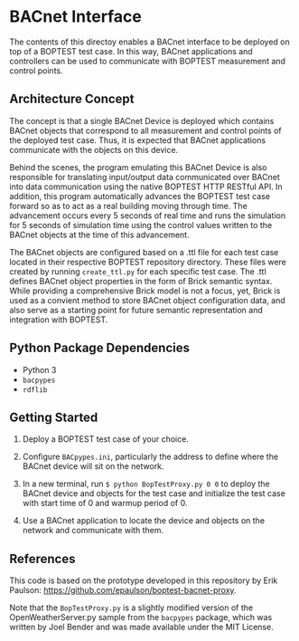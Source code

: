 # BACnet Interface

The contents of this directoy enables a BACnet interface to be deployed on top of a BOPTEST test case.
In this way, BACnet applications and controllers can be used to communicate with BOPTEST measurement and control points.

## Architecture Concept

The concept is that a single BACnet Device is deployed which contains BACnet objects that correspond to all measurement and control points of the deployed test case.
Thus, it is expected that BACnet applications communicate with the objects on this device.

Behind the scenes, the program emulating this BACnet Device is also responsible for translating input/output data communicated over BACnet into data communication using the native BOPTEST HTTP RESTful API.  In addition, this program automatically advances the BOPTEST test case forward so as to act as a real building moving through time.  The advancement occurs every 5 seconds of real time and runs the simulation for 5 seconds of simulation time using the control values written to the BACnet objects at the time of this advancement.

The BACnet objects are configured based on a .ttl file for each test case located in their respective BOPTEST repository directory.  These files were created by running ``create_ttl.py`` for each specific test case.  The .ttl defines BACnet object properties in the form of Brick semantic syntax.  While providing a comprehensive Brick model is not a focus, yet, Brick is used as a convient method to store BACnet object configuration data, and also serve as a starting point for future semantic representation and integration with BOPTEST.

## Python Package Dependencies

- Python 3
- ``bacpypes``
- ``rdflib``

## Getting Started

1. Deploy a BOPTEST test case of your choice.

2. Configure ``BACpypes.ini``, particularly the address to define where the BACnet device will sit on the network.

3. In a new terminal, run ``$ python BopTestProxy.py 0 0`` to deploy the BACnet device and objects for the test case and initialize the test case with start time of 0 and warmup period of 0.

4. Use a BACnet application to locate the device and objects on the network and communicate with them.

## References

This code is based on the prototype developed in this repository by Erik Paulson: https://github.com/epaulson/boptest-bacnet-proxy.

Note that the ``BopTestProxy.py`` is a slightly modified version of the OpenWeatherServer.py sample from the ``bacpypes`` package, which was written by Joel Bender and was made available under the MIT License.
